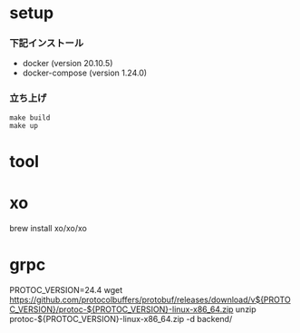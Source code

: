 # setup

### 下記インストール

- docker (version 20.10.5)
- docker-compose (version 1.24.0)

### 立ち上げ

```
make build
make up
```

# tool



# xo

brew install xo/xo/xo

# grpc

PROTOC_VERSION=24.4
wget https://github.com/protocolbuffers/protobuf/releases/download/v${PROTOC_VERSION}/protoc-${PROTOC_VERSION}-linux-x86_64.zip
unzip protoc-${PROTOC_VERSION}-linux-x86_64.zip -d backend/
